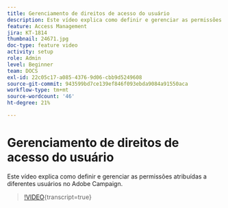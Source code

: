 ```yaml
---
title: Gerenciamento de direitos de acesso do usuário
description: Este vídeo explica como definir e gerenciar as permissões atribuídas a diferentes usuários no Adobe Campaign.
feature: Access Management
jira: KT-1814
thumbnail: 24671.jpg
doc-type: feature video
activity: setup
role: Admin
level: Beginner
team: DOCS
exl-id: 22c05c17-a085-4376-9d06-cbb9d5249608
source-git-commit: 943599bd7ce139ef846f093ebda9084a91550aca
workflow-type: tm+mt
source-wordcount: '46'
ht-degree: 21%

---
```


# Gerenciamento de direitos de acesso do usuário

Este vídeo explica como definir e gerenciar as permissões atribuídas a diferentes usuários no Adobe Campaign.

>[!VIDEO](https://video.tv.adobe.com/v/24671?learn=on){transcript=true}
